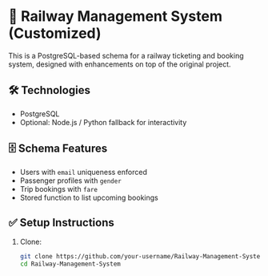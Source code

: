 # 🚆 Railway Management System (Customized)

This is a PostgreSQL-based schema for a railway ticketing and booking system, designed with enhancements on top of the original project.

## 🛠️ Technologies
- PostgreSQL
- Optional: Node.js / Python fallback for interactivity

## 🗄️ Schema Features
- Users with `email` uniqueness enforced
- Passenger profiles with `gender`
- Trip bookings with `fare`
- Stored function to list upcoming bookings

## ✅ Setup Instructions
1. Clone:
   ```bash
   git clone https://github.com/your-username/Railway-Management-System.git
   cd Railway-Management-System
